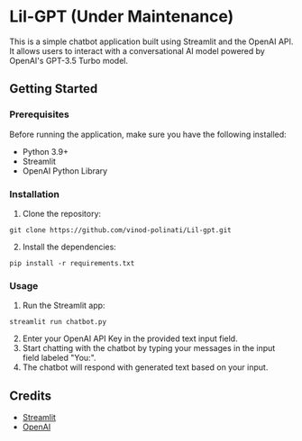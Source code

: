 # Lil-GPT (Under Maintenance)

This is a simple chatbot application built using Streamlit and the OpenAI API. It allows users to interact with a conversational AI model powered by OpenAI's GPT-3.5 Turbo model.

## Getting Started

### Prerequisites

Before running the application, make sure you have the following installed:

- Python 3.9+
- Streamlit
- OpenAI Python Library

### Installation

1. Clone the repository:

```
git clone https://github.com/vinod-polinati/Lil-gpt.git
```

2. Install the dependencies:

```
pip install -r requirements.txt
```

### Usage

1. Run the Streamlit app:

```
streamlit run chatbot.py
```

2. Enter your OpenAI API Key in the provided text input field.
3. Start chatting with the chatbot by typing your messages in the input field labeled "You:".
4. The chatbot will respond with generated text based on your input.

## Credits

- [Streamlit](https://streamlit.io/)
- [OpenAI](https://openai.com/)

